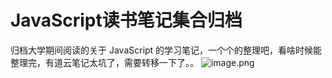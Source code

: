 # JavaScript读书笔记集合归档

归档大学期间阅读的关于 JavaScript 的学习笔记，一个个的整理吧，看啥时候能整理完，有道云笔记太坑了，需要转移一下了。。
![image.png](https://cdn.nlark.com/yuque/0/2020/png/296173/1586497990622-6f687902-89b2-4ade-8a0f-eba14aac2556.png#align=left&display=inline&height=1272&name=image.png&originHeight=1272&originWidth=552&size=249278&status=done&style=none&width=552)
